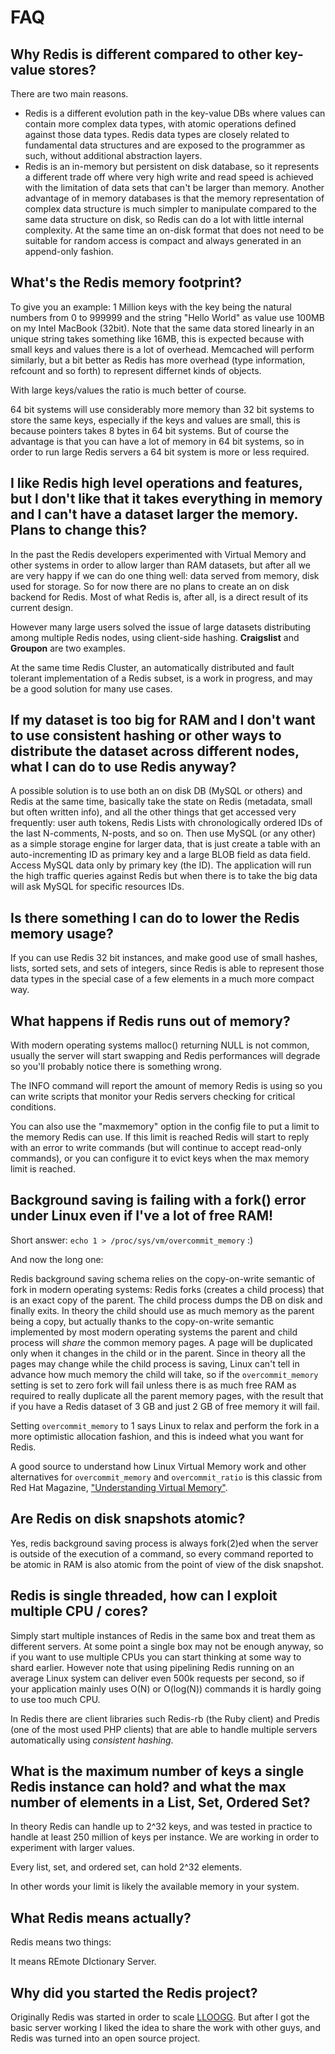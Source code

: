 # FAQ

## Why Redis is different compared to other key-value stores?

There are two main reasons.

* Redis is a different evolution path in the key-value DBs where values can contain more complex data types, with atomic operations defined against those data types. Redis data types are closely related to fundamental data structures and are exposed to the programmer as such, without additional abstraction layers.
* Redis is an in-memory but persistent on disk database, so it represents a different trade off where very high write and read speed is achieved with the limitation of data sets that can't be larger than memory. Another advantage of
in memory databases is that the memory representation of complex data structure
is much simpler to manipulate compared to the same data structure on disk, so
Redis can do a lot with little internal complexity. At the same time an on-disk
format that does not need to be suitable for random access is compact and
always generated in an append-only fashion.

## What's the Redis memory footprint?

To give you an example: 1 Million keys with the key being the natural numbers from
0 to 999999 and the string "Hello World" as value use 100MB on my Intel MacBook
(32bit). Note that the same data stored linearly in an unique string takes
something like 16MB, this is expected because with small keys and values there
is a lot of overhead. Memcached will perform similarly, but a bit better as
Redis has more overhead (type information, refcount and so forth) to represent
differnet kinds of objects.

With large keys/values the ratio is much better of course.

64 bit systems will use considerably more memory than 32 bit systems to store the same keys, especially if the keys and values are small, this is because pointers takes 8 bytes in 64 bit systems. But of course the advantage is that you can
have a lot of memory in 64 bit systems, so in order to run large Redis servers a 64 bit system is more or less required.

## I like Redis high level operations and features, but I don't like that it takes everything in memory and I can't have a dataset larger the memory. Plans to change this?

In the past the Redis developers experimented with Virtual Memory and other systems in order to allow larger than RAM datasets, but after all we are very happy if we can do one thing well: data served from memory, disk used for storage. So for now there are no plans to create an on disk backend for Redis. Most of what
Redis is, after all, is a direct result of its current design.

However many large users solved the issue of large datasets distributing among multiple Redis nodes, using client-side hashing. **Craigslist** and **Groupon** are two examples.

At the same time Redis Cluster, an automatically distributed and fault tolerant
implementation of a Redis subset, is a work in progress, and may be a good
solution for many use cases.

## If my dataset is too big for RAM and I don't want to use consistent hashing or other ways to distribute the dataset across different nodes, what I can do to use Redis anyway?

A possible solution is to use both an on disk DB (MySQL or others) and Redis
at the same time, basically take the state on Redis (metadata, small but often written info), and all the other things that get accessed very
frequently: user auth tokens, Redis Lists with chronologically ordered IDs of
the last N-comments, N-posts, and so on. Then use MySQL (or any other) as a simple storage engine for larger data, that is just create a table with an auto-incrementing ID as primary key and a large BLOB field as data field. Access MySQL data only by primary key (the ID). The application will run the high traffic queries against Redis but when there is to take the big data will ask MySQL for
specific resources IDs.

## Is there something I can do to lower the Redis memory usage?

If you can use Redis 32 bit instances, and make good use of small hashes,
lists, sorted sets, and sets of integers, since Redis is able to represent
those data types in the special case of a few elements in a much more compact
way.

## What happens if Redis runs out of memory?

With modern operating systems malloc() returning NULL is not common, usually
the server will start swapping and Redis performances will degrade so
you'll probably notice there is something wrong.

The INFO command will report the amount of memory Redis is using so you can
write scripts that monitor your Redis servers checking for critical conditions.

You can also use the "maxmemory" option in the config file to put a limit to
the memory Redis can use. If this limit is reached Redis will start to reply
with an error to write commands (but will continue to accept read-only
commands), or you can configure it to evict keys when the max memory limit
is reached.

## Background saving is failing with a fork() error under Linux even if I've a lot of free RAM!

Short answer: `echo 1 > /proc/sys/vm/overcommit_memory` :)

And now the long one:

Redis background saving schema relies on the copy-on-write semantic of fork in
modern operating systems: Redis forks (creates a child process) that is an
exact copy of the parent. The child process dumps the DB on disk and finally
exits. In theory the child should use as much memory as the parent being a
copy, but actually thanks to the copy-on-write semantic implemented by most
modern operating systems the parent and child process will _share_ the common
memory pages. A page will be duplicated only when it changes in the child or in
the parent. Since in theory all the pages may change while the child process is
saving, Linux can't tell in advance how much memory the child will take, so if
the `overcommit_memory` setting is set to zero fork will fail unless there is
as much free RAM as required to really duplicate all the parent memory pages,
with the result that if you have a Redis dataset of 3 GB and just 2 GB of free
memory it will fail.

Setting `overcommit_memory` to 1 says Linux to relax and perform the fork in a
more optimistic allocation fashion, and this is indeed what you want for Redis.

A good source to understand how Linux Virtual Memory work and other
alternatives for `overcommit_memory` and `overcommit_ratio` is this classic
from Red Hat Magazine, ["Understanding Virtual Memory"][redhatvm].

[redhatvm]: http://www.redhat.com/magazine/001nov04/features/vm/

## Are Redis on disk snapshots atomic?

Yes, redis background saving process is always fork(2)ed when the server is
outside of the execution of a command, so every command reported to be atomic
in RAM is also atomic from the point of view of the disk snapshot.

## Redis is single threaded, how can I exploit multiple CPU / cores?

Simply start multiple instances of Redis in the same box and
treat them as different servers. At some point a single box may not be
enough anyway, so if you want to use multiple CPUs you can start thinking
at some way to shard earlier. However note that using pipelining Redis running
on an average Linux system can deliver even 500k requests per second, so
if your application mainly uses O(N) or O(log(N)) commands it is hardly
going to use too much CPU.

In Redis there are client libraries such Redis-rb (the Ruby client) and
Predis (one of the most used PHP clients) that are able to handle multiple
servers automatically using _consistent hashing_.

## What is the maximum number of keys a single Redis instance can hold? and what the max number of elements in a List, Set, Ordered Set?

In theory Redis can handle up to 2^32 keys, and was tested in practice to
handle at least 250 million of keys per instance. We are working in order to
experiment with larger values.

Every list, set, and ordered set, can hold 2^32 elements.

In other words your limit is likely the available memory in your system.

## What Redis means actually?

Redis means two things:

It means REmote DIctionary Server.

## Why did you started the Redis project?

Originally Redis was started in order to scale [LLOOGG][lloogg]. But after I got the basic server working I liked the idea to share the work with other guys, and Redis was turned into an open source project.

[lloogg]: http://lloogg.com
